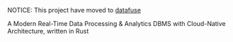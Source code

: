 NOTICE: This project have moved to [datafuse](https://github.com/datafuselabs/datafuse) 

A Modern Real-Time Data Processing & Analytics DBMS with Cloud-Native Architecture, written in Rust


